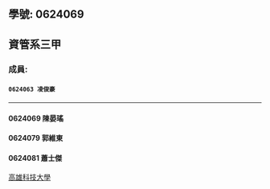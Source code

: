 ## 學號: 0624069

## 資管系三甲

### 成員:
#### `0624063 凌俊豪`
***
#### 0624069 陳晏瑤
#### 0624079 郭維東
#### 0624081 蕭士傑


[高雄科技大學](https://www.nkust.edu.tw/p/405-1000-5181,c2113.php)
